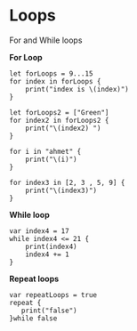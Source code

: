 # Loops
For and While loops


**For Loop**
```
let forLoops = 9...15
for index in forLoops {
    print("index is \(index)")
}

let forLoops2 = ["Green"]
for index2 in forLoops2 {
    print("\(index2) ")
}

for i in "ahmet" {
    print("\(i)")
}

for index3 in [2, 3 , 5, 9] {
    print("\(index3)")
}
```

**While loop**
```
var index4 = 17
while index4 <= 21 {
    print(index4)
    index4 += 1
}
```

**Repeat loops**
```
var repeatLoops = true
repeat {
   print("false")
}while false
```
